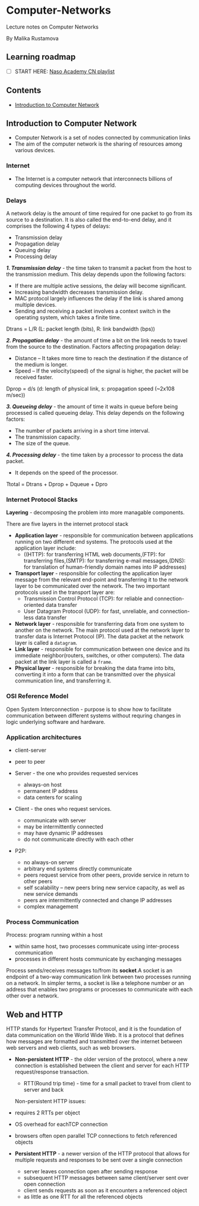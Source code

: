 # Computer-Networks
Lecture notes on Computer Networks 

By Malika Rustamova

## Learning roadmap
- [ ] START HERE: [Naso Academy CN playlist](https://youtube.com/playlist?list=PLBlnK6fEyqRgMCUAG0XRw78UA8qnv6jEx&feature=shares)


## Contents
- [Introduction to Computer Network](#introduction-to-computer-network)

## Introduction to Computer Network
- Computer Network is a set of nodes connected by communication links
- The aim of the computer network is the sharing of resources among various devices.
### Internet
- The Internet is a computer network that interconnects billions of computing devices 
throughout the world.

### Delays
A network delay is the amount of time required for one packet to go from its source to a destination. It is also called the end-to-end delay, and it comprises the following 4 types of delays:

- Transmission delay
- Propagation delay
- Queuing delay
- Processing delay

***1. Transmission delay*** - the time taken to transmit a packet from the host to the transmission medium. 
This delay depends upon the following factors:

- If there are multiple active sessions, the delay will become significant.
- Increasing bandwidth decreases transmission delay.
- MAC protocol largely influences the delay if the link is shared among multiple devices.
- Sending and receiving a packet involves a context switch in the operating system, which takes a finite time.

Dtrans = L/R (L: packet length (bits), R: link bandwidth (bps))

***2. Propagation delay*** - the amount of time a bit on the link needs to travel from the source to the destination.
Factors affecting propagation delay:  

- Distance – It takes more time to reach the destination if the distance of the medium is longer. 
- Speed – If the velocity(speed) of the signal is higher, the packet will be received faster.  

Dprop = d/s (d: length of physical link, s: propagation speed (~2x108 m/sec))

***3. Queueing delay*** - the amount of time it waits in queue before being processed is called queueing delay. 
This delay depends on the following factors:

- The number of packets arriving in a short time interval.
- The transmission capacity.
- The size of the queue.

***4. Processing delay*** - the time taken by a processor to process the data packet.
- It depends on the speed of the processor.

Ttotal = Dtrans + Dprop + Dqueue + Dpro

### Internet Protocol Stacks

**Layering** - decomposing the problem into more managable components.

There are five layers in the internet protocol stack
- **Application layer** - responsible for communication between applications running on two different end systems. The protocols used at the application layer include:
  - ((HTTP): for transferring HTML web documents,(FTP): for transferring files,(SMTP): for transferring e-mail messages,(DNS): for translation of human-friendly domain names into IP addresses)
 - **Transport layer** - responsible for collecting the application layer message from the relevant end-point and transferring it to the network layer to be communicated over the network. The two important protocols used in the transport layer are:
    - Transmission Control Protocol (TCP): for reliable and connection-oriented data transfer
    - User Datagram Protocol (UDP): for fast, unreliable, and connection-less data transfer
- **Network layer** - responsible for transferring data from one system to another on the network. The main protocol used at the network layer to transfer data is Internet Protocol (IP). The data packet at the network layer is called a `datagram`.
- **Link layer** - responsible for communication between one device and its immediate neighbor(routers, switches, or other computers). The data packet at the link layer is called a `frame`.
- **Physical layer** - responsible for breaking the data frame into bits, converting it into a form that can be transmitted over the physical communication line, and transferring it.

### OSI Reference Model
Open System Interconnection - purpose is to show how to facilitate communication between different systems without requring changes in logic underlying software and hardware.

### Application architectures
- client-server
- peer to peer
  
- Server - the one who provides requested services
   - always-on host
   - permanent IP address
   - data centers for scaling

- Client - the ones who request services.
  - communicate with server
  - may be intermittently connected
  - may have dynamic IP addresses
  - do not communicate directly with each other 
 
 - P2P:
   - no always-on server
   - arbitrary end systems directly communicate
   - peers request service from other peers, provide service in return to other peers
   - self scalability – new peers bring new service capacity, as well as new service demands
   - peers are intermittently connected and change IP addresses
   - complex management
  
### Process Communication
Process: program running within a host

- within same host, two processes communicate using inter-process communication
- processes in different hosts communicate by exchanging messages

Process sends/receives messages to/from its **socket**.A socket is an endpoint of a two-way communication link between two processes running on a network. In simpler terms, a socket is like a telephone number or an address that enables two programs or processes to communicate with each other over a network.

## Web and HTTP
HTTP stands for Hypertext Transfer Protocol, and it is the foundation of data communication on the World Wide Web. It is a protocol that defines how messages are formatted and transmitted over the internet between web servers and web clients, such as web browsers. 

- **Non-persistent HTTP** - the older version of the protocol, where a new connection is established between the client and server for each HTTP request/response transaction.
  - RTT(Round trip time) - time for a small packet to travel from client to server and back
  
  Non-persistent HTTP issues:
- requires 2 RTTs per object
- OS overhead for eachTCP connection
- browsers often open parallel TCP connections to fetch referenced objects
  
- **Persistent HTTP** - a newer version of the HTTP protocol that allows for multiple requests and responses to be sent over a single connection
  - server leaves connection open after sending response
  - subsequent HTTP messages between same client/server sent over open connection
  - client sends requests as soon as it encounters a referenced object
  - as little as one RTT for all the referenced objects
